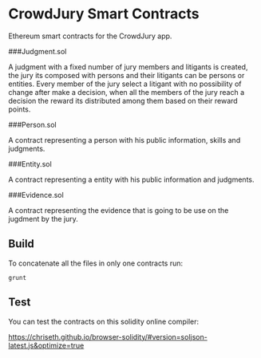 # CrowdJury Smart Contracts

Ethereum smart contracts for the CrowdJury app.

###Judgment.sol

A judgment with a fixed number of jury members and litigants is created, the jury its composed with persons and their litigants can be persons or entities. Every member of the jury select a litigant with no possibility of change after make a decision, when all the members of the jury reach a decision the reward its distributed among them based on their reward points.

###Person.sol

A contract representing a person with his public information, skills and judgments.

###Entity.sol

A contract representing a entity with his public information and judgments.

###Evidence.sol

A contract representing the evidence that is going to be use on the jugdment by the jury.

## Build

To concatenate all the files in only one contracts run:

`grunt`

## Test

You can test the contracts on this solidity online compiler:

https://chriseth.github.io/browser-solidity/#version=soljson-latest.js&optimize=true
